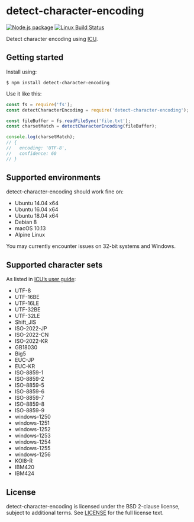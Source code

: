# detect-character-encoding

[![Node.js package](https://img.shields.io/npm/v/detect-character-encoding.svg)](https://www.npmjs.com/package/detect-character-encoding)
[![Linux Build Status](https://img.shields.io/travis/sonicdoe/detect-character-encoding/develop.svg)](https://travis-ci.org/sonicdoe/detect-character-encoding)

Detect character encoding using [ICU](http://site.icu-project.org).

## Getting started

Install using:

```shell
$ npm install detect-character-encoding
```

Use it like this:

```js
const fs = require('fs');
const detectCharacterEncoding = require('detect-character-encoding');

const fileBuffer = fs.readFileSync('file.txt');
const charsetMatch = detectCharacterEncoding(fileBuffer);

console.log(charsetMatch);
// {
//   encoding: 'UTF-8',
//   confidence: 60
// }
```

## Supported environments

detect-character-encoding should work fine on:

- Ubuntu 14.04 x64
- Ubuntu 16.04 x64
- Ubuntu 18.04 x64
- Debian 8
- macOS 10.13
- Alpine Linux

You may currently encounter issues on 32-bit systems and Windows.

## Supported character sets

As listed in [ICU’s user guide](http://userguide.icu-project.org/conversion/detection#TOC-Detected-Encodings):

- UTF-8
- UTF-16BE
- UTF-16LE
- UTF-32BE
- UTF-32LE
- Shift_JIS
- ISO-2022-JP
- ISO-2022-CN
- ISO-2022-KR
- GB18030
- Big5
- EUC-JP
- EUC-KR
- ISO-8859-1
- ISO-8859-2
- ISO-8859-5
- ISO-8859-6
- ISO-8859-7
- ISO-8859-8
- ISO-8859-9
- windows-1250
- windows-1251
- windows-1252
- windows-1253
- windows-1254
- windows-1255
- windows-1256
- KOI8-R
- IBM420
- IBM424

## License

detect-character-encoding is licensed under the BSD 2-clause license, subject to additional terms. See [LICENSE](./LICENSE) for the full license text.
